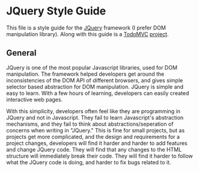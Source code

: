 JQuery Style Guide
====================

This file is a style guide for the [JQuery](https://jquery.com/) framework (I prefer DOM manipulation library). Along with this guide is a [TodoMVC](http://todomvc.com/) [project](jquery).  

General
--------
JQuery is one of the most popular Javascript libraries, used for DOM manipulation. The framework helped developers get around the inconsistencies of the DOM API of different browsers, and gives simple selector based abstraction for DOM manipulation. JQuery is simple and easy to learn. With a few hours of learning, developers can easily created interactive web pages.

With this simplicity, developers often feel like they are programming in JQuery and not in Javascript. They fail to learn Javascript's abstraction mechanisms, and they fail to think about abstractions/seperation of concerns when writing in "JQuery." This is fine for small projects, but as projects get more complicated, and the design and requirements for a project changes, developers will find it harder and harder to add features and change JQuery code. They will find that any changes to the HTML structure will immediately break their code. They will find it harder to follow what the JQuery code is doing, and harder to fix bugs related to it.
